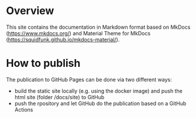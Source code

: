 # Overview
This site contains the documentation in Markdown format based on MkDocs (https://www.mkdocs.org/) and Material Theme for MkDocs (https://squidfunk.github.io/mkdocs-material/).


# How to publish

The publication to GitHub Pages can be done via two different ways:
- build the static site locally (e.g. using the docker image) and push the html site (folder /docs/site) to GitHub
- push the rpository and let GitHub do the publication based on a GitHub Actions

